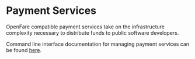 # Payment Services

OpenFare compatible payment services take on the infrastructure complexity necessary to distribute funds to public software developers.

Command line interface documentation for managing payment services can be found [here](../cli/service).

